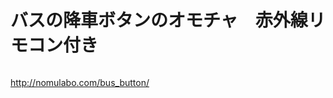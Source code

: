 # バスの降車ボタンのオモチャ　赤外線リモコン付き
<img alt="" src="http://nomulabo.com/bus_button/bus_button1.jpg">

http://nomulabo.com/bus_button/
